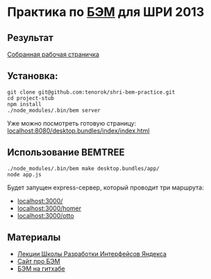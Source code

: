 # Практика по [БЭМ](http://ru.bem.info) для ШРИ 2013

## Результат

[Собранная рабочая страничка](http://tenorok.github.io/shri-bem-practice/index/)

## Установка:

    git clone git@github.com:tenorok/shri-bem-practice.git
    cd project-stub
    npm install
    ./node_modules/.bin/bem server
    
Уже можно посмотреть готовую страницу: [localhost:8080/desktop.bundles/index/index.html](http://localhost:8080/desktop.bundles/index/index.html)

## Использование BEMTREE

    ./node_modules/.bin/bem make desktop.bundles/app/
    node app.js

Будет запущен express-сервер, который проводит три маршрута:

* [localhost:3000/](http://localhost:3000/)
* [localhost:3000/homer](http://localhost:3000/homer)
* [localhost:3000/otto](http://localhost:3000/otto)

## Материалы

* [Лекции Школы Разработки Интерфейсов Яндекса](http://tech.yandex.ru/education/shri/)
* [Сайт про БЭМ](http://ru.bem.info)
* [БЭМ на гитхабе](http://github.com/bem)
